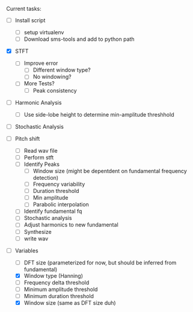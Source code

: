 Current tasks:
- [ ] Install script
  - [ ] setup virtualenv
  - [ ] Download sms-tools and add to python path

- [x] STFT
  - [ ] Improve error
    - [ ] Different window type?
    - [ ] No windowing?
  - [ ] More Tests?
    - [ ] Peak consistency

- [ ] Harmonic Analysis
  - [ ] Use side-lobe height to determine min-amplitude threshhold

- [ ] Stochastic Analysis

- [ ] Pitch shift
  - [ ] Read wav file
  - [ ] Perform stft
  - [ ] Identify Peaks
    - [ ] Window size (might be depentdent on fundamental frequency detection)
    - [ ] Frequency variability
    - [ ] Duration threshold
    - [ ] Min amplitude
    - [ ] Parabolic interpolation
  - [ ] Identify fundamental fq
  - [ ] Stochastic analysis
  - [ ] Adjust harmonics to new fundamental
  - [ ] Synthesize
  - [ ] write wav

- [ ] Variables
  - [ ] DFT size (parameterized for now, but should be inferred from fundamental)
  - [X] Window type (Hanning)
  - [ ] Frequency delta threshold
  - [ ] Minimum amplitude threshold
  - [ ] Minimum duration threshold
  - [X] Window size (same as DFT size duh)
